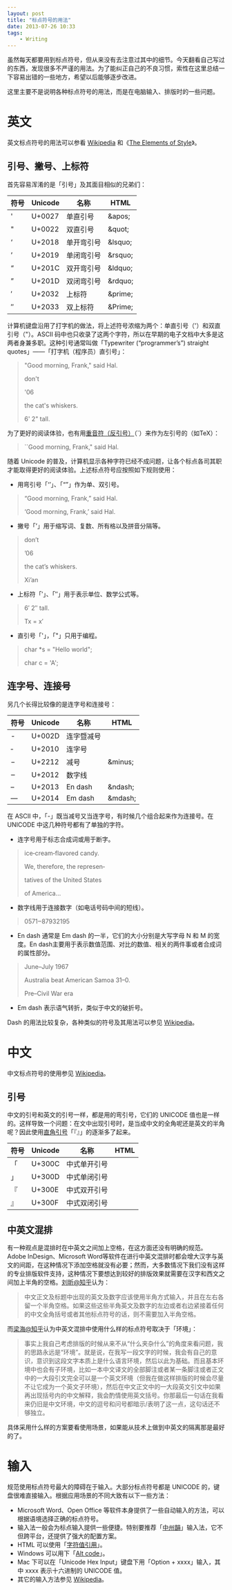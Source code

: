 ```yaml
---
layout: post
title: "标点符号的用法"
date: 2013-07-26 10:33
tags:
    - Writing
---
```


虽然每天都要用到标点符号，但从来没有去注意过其中的细节。今天翻看自己写过的东西，发现很多不严谨的用法。为了能纠正自己的不良习惯，索性在这里总结一下容易出错的一些地方，希望以后能够逐步改进。

这里主要不是说明各种标点符号的用法，而是在电脑输入、排版时的一些问题。

# 英文

英文标点符号的用法可以参看 [Wikipedia][wiki_punctuation_en] 和《[The Elements of Style][style]》。

## 引号、撇号、上标符

首先容易浑淆的是「引号」及其面目相似的兄弟们：

符号 |Unicode |名称    |HTML
----|--------|--------|-----
'   |U+0027  |单直引号  |\&apos;
"   |U+0022  |双直引号  |\&quot;
‘  |U+2018  |单开弯引号|\&lsquo;
’  |U+2019  |单闭弯引号|\&rsquo;
“  |U+201C  |双开弯引号|\&ldquo;
”  |U+201D  |双闭弯引号|\&rdquo;
′  |U+2032  |上标符    |\&prime;
″  |U+2033  |双上标符  |\&Prime;

计算机键盘沿用了打字机的做法，将上述符号浓缩为两个：单直引号（'）和双直引号（"）。ASCII 码中也只收录了这两个字符，所以在早期的电子文档中大多是这两者身兼多职。这种引号通常叫做「Typewriter (“programmer’s”) straight quotes」——「打字机（程序员）直引号」：

>  "Good morning, Frank," said Hal.
>
> don't
>
> '06
>
> the cat's whiskers.
>
> 6' 2" tall.

为了更好的阅读体验，也有用[重音符（反引号）][wiki_grave]（`）来作为左引号的（如TeX）：

>  ``Good morning, Frank," said Hal.

随着 Unicode 的普及，计算机显示各种字符已经不成问题，让各个标点各司其职才能取得更好的阅读体验。上述标点符号应按照如下规则使用：

* 用弯引号「‘’」、「“”」作为单、双引号。

>
>  “Good morning, Frank,” said Hal.
>
>  ‘Good morning, Frank,’ said Hal.

* 撇号「’」用于缩写词、复数、所有格以及拼音分隔等。

> don’t
>
> ’06
>
> the cat’s whiskers.
>
> Xi’an

* 上标符「′」、「″」用于表示单位、数学公式等。

> 6′ 2″ tall.
>
> Tx = x′

* 直引号「'」，「"」只用于编程。

> char *s = "Hello world";
>
> char c = 'A';

## 连字号、连接号

另几个长得比较像的是连字号和连接号：

符号 |Unicode |名称        |HTML
-----|--------|-----------|---------
-    |U+002D  |连字暨减号 |
‐    |U+2010  |连字号     |
−    |U+2212  |减号       |\&minus;
‒    |U+2012  |数字线     |
–   |U+2013  |En dash    |\&ndash;
—   |U+2014  |Em dash    |\&mdash;

在 ASCII 中，「-」既当减号又当连字号，有时候几个组合起来作为连接号。在 UNICODE 中这几种符号都有了单独的字符。

* 连字号用于标志合成词或用于断字。

> ice‐cream‐flavored candy.
>
>  We, therefore, the represen‐
>
> tatives of the United States
>
> of America...

* 数字线用于连接数字（如电话号码中间的短线）。

> 0571‒87932195

* En dash 通常是 Em dash 的一半，它们的大小分别是大写字母 N 和 M 的宽度。En dash主要用于表示数值范围、对比的数值、相关的两件事或者合成词的属性部分。

> June–July 1967
>
> Australia beat American Samoa 31–0.
>
> Pre–Civil War era

* Em dash 表示语气转折，类似于中文的破折号。

Dash 的用法比较复杂，各种类似的符号及其用法可以参见 [Wikipedia][wiki_dash]。

# 中文

中文标点符号的使用参见 [Wikipedia][wiki_punctuation_zh]。

## 引号

中文的引号和英文的引号一样，都是用的弯引号，它们的 UNICODE 值也是一样的。这样导致一个问题：在文中出现引号时，是当成中文的全角呢还是英文的半角呢？因此使用[直角引号][zh_quote]「『』」的逐渐多了起来。

符号 |Unicode |名称        |HTML
-----|--------|------------|---------
「   |U+300C  |中式单开引号|
」   |U+300D  |中式单闭引号|
『   |U+300E  |中式双开引号|
』   |U+300F  |中式双闭引号|

## 中英文混排

有一种观点是混排时在中英文之间加上空格，在这方面还没有明确的规范。Adobe InDesign、Microsoft Word等软件在进行中英文混排时都会增大汉字与英文的间距，在这种情况下添加空格就没有必要；然而，大多数情况下我们没有这样的专业排版软件支持，这种情况下要想达到较好的排版效果就需要在汉字和西文之间加上半角的空格。[刘昕@知乎][zh_liuxi]认为：

> 中文正文及标题中出现的英文及数字应该使用半角方式输入，并且在左右各留一个半角空格。如果这些这些半角英文及数字的左边或者右边紧接着任何的中文全角括号或者其他标点符号的话，则不需要加入半角空格。

而[梁海@知乎][zh_lianghai]认为中英文混排中使用什么样的标点符号取决于「环境」：

> 事实上我自己考虑排版的时候从来不从“什么夹杂什么”的角度来看问题，我的思路永远是“环境”。就是说，在我写一段文字的时候，我会有自己的意识，意识到这段文字本质上是什么语言环境，然后以此为基础。而且基本环境中也会有子环境，比如一本中文译文的全部脚注或者某一条脚注或者正文中的一大段引文完全可以是一个英文环境（但我在做这样排版的时候会尽量不让它成为一个英文子环境），然后在中文正文中的一大段英文引文中如果再出现括号内的中文解释，我会酌情使用英文括号。你那最后一句话在我看来仍旧是中文环境，中文的逗号和问号都暗示/表明了这一点，这句话还不够独立。

具体采用什么样的方案要看使用场景，如果能从技术上做到中英文的隔离那是最好的了。

# 输入

规范使用标点符号最大的障碍在于输入。大部分标点符号都是 UNICODE 的，键盘很难直接输入。根据应用场景的不同大致有以下一些方法：

* Microsoft Word、Open Office 等软件本身提供了一些自动输入的方法，可以根据语境选择正确的标点符号。
* 输入法一般会为标点输入提供一些便捷。特别要推荐「[中州韻][rime]」输入法，它不但跨平台，还提供了强大的配置方案。
* HTML 可以使用「[字符值引用][ncr]」。
* Windows 可以用下「[Alt code][alt]」。
* Mac 下可以在「Unicode Hex Input」键盘下用「Option + xxxx」输入，其中 xxxx 表示十六进制的 UNICODE 值。
* 其它的输入方法参见 [Wikipedia][unicode_input]。


[style]: http://book.douban.com/subject/3296585/
[unicode_punctuation]: http://unicode.org/charts/PDF/U2000.pdf
[wiki_punctuation_en]: http://en.wikipedia.org/wiki/Punctuation_in_English
[wiki_punctuation_zh]: http://zh.wikipedia.org/wiki/%E6%A0%87%E7%82%B9%E7%AC%A6%E5%8F%B7
[wiki_grave]: http://en.wikipedia.org/wiki/Grave_accent
[wiki_dash]: http://en.wikipedia.org/wiki/Dash
[zh_quote]: http://www.zhihu.com/topic/19691803
[zh_liuxi]: http://www.zhihu.com/question/19587406
[zh_lianghai]: http://www.zhihu.com/question/19695720
[rime]: http://code.google.com/p/rimeime/
[alt]: http://en.wikipedia.org/wiki/Alt_code
[ncr]: http://en.wikipedia.org/wiki/Numeric_character_reference
[unicode_input]: http://en.wikipedia.org/wiki/Unicode_input

